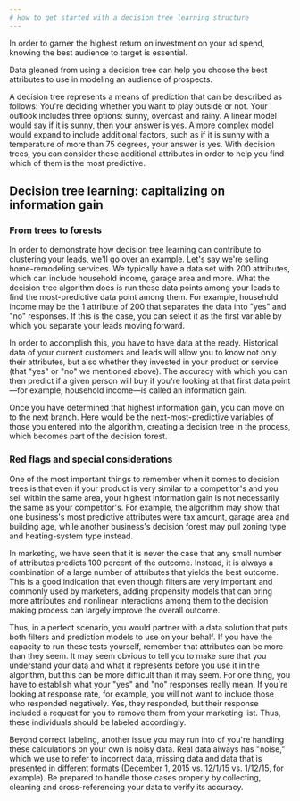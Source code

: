 ```yaml
---
# How to get started with a decision tree learning structure
---
```


In order to garner the highest return on investment on your ad spend, knowing the best audience to target is essential.

Data gleaned from using a decision tree can help you choose the best attributes to use in modeling an audience of prospects.

A decision tree represents a means of prediction that can be described as follows: You're deciding whether you want to play outside or not. Your outlook includes three options: sunny, overcast and rainy. A linear model would say if it is sunny, then your answer is yes. A more complex model would expand to include additional factors, such as if it is sunny with a temperature of more than 75 degrees, your answer is yes. With decision trees, you can consider these additional attributes in order to help you find which of them is the most predictive.

## Decision tree learning: capitalizing on information gain

### From trees to forests

In order to demonstrate how decision tree learning can contribute to clustering your leads, we'll go over an example. Let's say we're selling home-remodeling services. We typically have a data set with 200 attributes, which can include household income, garage area and more. What the decision tree algorithm does is run these data points among your leads to find the most-predictive data point among them. For example, household income may be the 1 attribute of 200 that separates the data into "yes" and "no" responses. If this is the case, you can select it as the first variable by which you separate your leads moving forward.

In order to accomplish this, you have to have data at the ready. Historical data of your current customers and leads will allow you to know not only their attributes, but also whether they invested in your product or service (that "yes" or "no" we mentioned above). The accuracy with which you can then predict if a given person will buy if you're looking at that first data point—for example, household income—is called an information gain.

Once you have determined that highest information gain, you can move on to the next branch. Here would be the next-most-predictive variables of those you entered into the algorithm, creating a decision tree in the process, which becomes part of the decision forest.

### Red flags and special considerations

One of the most important things to remember when it comes to decision trees is that even if your product is very similar to a competitor's and you sell within the same area, your highest information gain is not necessarily the same as your competitor's.&nbsp;For example, the algorithm may show that one business's most predictive attributes were tax amount, garage area and building age, while another business's decision forest may pull zoning type and heating-system type instead.

In marketing, we have seen that it is never the case that any small number of attributes predicts 100 percent of the outcome. Instead, it is always a combination of a large number of attributes that yields the best outcome. This is a good indication that even though filters are very important and commonly used by marketers, adding propensity models that can bring more attributes and nonlinear interactions among them to the decision making process can largely improve the overall outcome.

Thus, in a perfect scenario, you would partner with a data solution that puts both filters and prediction models to use on your behalf. If you have the capacity to run these tests yourself, remember that attributes can be more than they seem. It may seem obvious to tell you to make sure that you understand your data and what it represents before you use it in the algorithm, but this can be more difficult than it may seem. For one thing, you have to establish what your "yes" and "no" responses really mean. If you're looking at response rate, for example, you will not want to include those who responded negatively. Yes, they responded, but their response included a request for you to remove them from your marketing list. Thus, these individuals should be labeled accordingly.

Beyond correct labeling, another issue you may run into of you're handling these calculations on your own is noisy data. Real data always has "noise," which we use to refer to incorrect data, missing data and data that is presented in different formats (December 1, 2015 vs. 12/1/15 vs. 1/12/15, for example). Be prepared to handle those cases properly by collecting, cleaning and cross-referencing your data to verify its accuracy.
